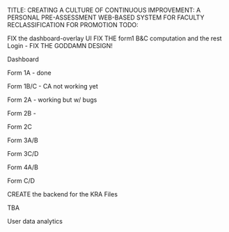 TITLE: CREATING A CULTURE OF CONTINUOUS IMPROVEMENT: A PERSONAL PRE-ASSESSMENT WEB-BASED SYSTEM FOR FACULTY RECLASSIFICATION FOR PROMOTION
TODO:

FIX the dashboard-overlay UI
FIX THE form1 B&C computation and the rest
Login - FIX THE GODDAMN DESIGN!

Dashboard

Form 1A - done

Form 1B/C - CA not working yet

Form 2A - working but w/ bugs

Form 2B -

Form 2C

Form 3A/B

Form 3C/D

Form 4A/B

Form C/D

CREATE the backend for the KRA Files

TBA

User data analytics

